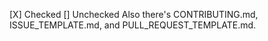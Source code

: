 [X] Checked
[] Unchecked
Also there's CONTRIBUTING.md, ISSUE_TEMPLATE.md, and PULL_REQUEST_TEMPLATE.md.

